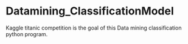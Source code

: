 # Datamining_ClassificationModel

Kaggle titanic competition is the goal of this Data mining classification python program.
